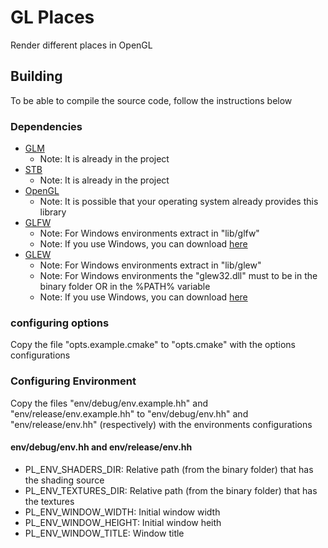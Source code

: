 # GL Places
Render different places in OpenGL

## Building
To be able to compile the source code, follow the instructions below

### Dependencies
* [GLM](https://glm.g-truc.net/0.9.9/index.html)
  * Note: It is already in the project
* [STB](https://github.com/nothings/stb)
  * Note: It is already in the project
* [OpenGL](https://www.opengl.org)
  * Note: It is possible that your operating system already provides this library
* [GLFW](https://www.glfw.org)
  * Note: For Windows environments extract in "lib/glfw"
  * Note: If you use Windows, you can download [here](https://github.com/emanuelmoraes-dev/gl-places/releases/download/v0.0.0-windows_x86_amd64/glfw.zip)
* [GLEW](http://glew.sourceforge.net)
  * Note: For Windows environments extract in "lib/glew"
  * Note: For Windows environments the "glew32.dll" must to be in the binary folder OR in the %PATH% variable
  * Note: If you use Windows, you can download [here](https://github.com/emanuelmoraes-dev/gl-places/releases/download/v0.0.0-windows_x86_amd64/glew.zip)

### configuring options
Copy the file "opts.example.cmake" to "opts.cmake" with the options configurations

### Configuring Environment
Copy the files "env/debug/env.example.hh" and "env/release/env.example.hh" to "env/debug/env.hh" and "env/release/env.hh" (respectively) with the environments configurations

#### env/debug/env.hh and env/release/env.hh
* PL_ENV_SHADERS_DIR: Relative path (from the binary folder) that has the shading source
* PL_ENV_TEXTURES_DIR: Relative path (from the binary folder) that has the textures
* PL_ENV_WINDOW_WIDTH: Initial window width
* PL_ENV_WINDOW_HEIGHT: Initial window heith
* PL_ENV_WINDOW_TITLE: Window title
